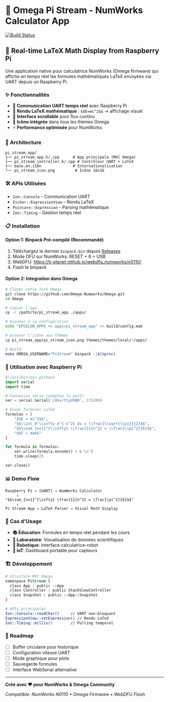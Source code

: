 # 🧮 Omega Pi Stream - NumWorks Calculator App

[![Build Status](https://img.shields.io/badge/build-pending-yellow)](https://github.com/cabrerairigoyen/omega-pi-stream)

## 🚀 **Real-time LaTeX Math Display from Raspberry Pi**

Une application native pour calculatrice NumWorks (Omega firmware) qui affiche en temps réel les formules mathématiques LaTeX envoyées via UART depuis un Raspberry Pi.

### ✨ **Fonctionnalités**

- 📡 **Communication UART temps réel** avec Raspberry Pi
- 📐 **Rendu LaTeX mathématique** : `$$E=mc^2$$` → affichage visuel
- 📜 **Interface scrollable** pour flux continu
- 🎨 **Icône intégrée** dans tous les thèmes Omega
- ⚡ **Performance optimisée** pour NumWorks

### 🔧 **Architecture**

```
pi_stream_app/
├── pi_stream_app.h/.cpp      # App principale (MVC Omega)
├── pi_stream_controller.h/.cpp # Contrôleur UART + LaTeX
├── base.en.i18n              # Internationalisation
└── pi_stream_icon.png         # Icône 16x16
```

### 🛠 **APIs Utilisées**

- `Ion::Console` - Communication UART
- `Escher::ExpressionView` - Rendu LaTeX
- `Poincare::Expression` - Parsing mathématique
- `Ion::Timing` - Gestion temps réel

### 📋 **Installation**

#### **Option 1: Binpack Pré-compilé (Recommandé)**
1. Téléchargez le dernier `binpack.bin` depuis [Releases](../../releases)
2. Mode DFU sur NumWorks: RESET + 6 + USB
3. WebDFU: https://ti-planet.github.io/webdfu_numworks/n0110/
4. Flash le binpack

#### **Option 2: Integration dans Omega**
```bash
# Cloner votre fork Omega
git clone https://github.com/Omega-Numworks/Omega.git
cd Omega

# Copier l'app
cp -r /path/to/pi_stream_app ./apps/

# Ajouter à la configuration
echo "EPSILON_APPS += apps/pi_stream_app" >> build/config.mak

# Ajouter l'icône aux thèmes
cp pi_stream_app/pi_stream_icon.png themes/themes/local/*/apps/

# Build
make OMEGA_USERNAME="PiStream" binpack -j$(nproc)
```

### 🔌 **Utilisation avec Raspberry Pi**

```python
#!/usr/bin/env python3
import serial
import time

# Connexion série (adaptez le port)
ser = serial.Serial('/dev/ttyUSB0', 115200)

# Envoi formules LaTeX
formulas = [
    "$$E = mc^2$$",
    "$$\\int_0^\\infty e^{-x^2} dx = \\frac{\\sqrt{\\pi}}{2}$$",
    "$$\\sum_{n=1}^{\\infty} \\frac{1}{n^2} = \\frac{\\pi^2}{6}$$",
    "$$F = ma$$"
]

for formula in formulas:
    ser.write(formula.encode() + b'\n')
    time.sleep(2)

ser.close()
```

### 📊 **Demo Flow**

```
Raspberry Pi → [UART] → NumWorks Calculator
     ↓
"$$\sum_{n=1}^{\infty} \frac{1}{n^2} = \frac{\pi^2}{6}$$"
     ↓
Pi Stream App → LaTeX Parser → Visual Math Display
```

### 🎯 **Cas d'Usage**

- **📚 Éducation**: Formules en temps réel pendant les cours
- **🔬 Laboratoire**: Visualisation de données scientifiques  
- **🤖 Robotique**: Interface calculatrice-robot
- **📡 IoT**: Dashboard portable pour capteurs

### 🏗 **Développement**

```bash
# Structure MVC Omega
namespace PiStream {
  class App : public ::App
  class Controller : public StackViewController  
  class Snapshot : public ::App::Snapshot
}

# APIs principales
Ion::Console::readChar()     // UART non-bloquant
ExpressionView::setExpression() // Rendu LaTeX
Ion::Timing::millis()        // Polling temporel
```

### 📝 **Roadmap**

- [ ] Buffer circulaire pour historique
- [ ] Configuration vitesse UART
- [ ] Mode graphique pour plots
- [ ] Sauvegarde formules
- [ ] Interface WebSerial alternative

---

**Créé avec ❤️ pour NumWorks & Omega Community**

*Compatible: NumWorks N0110 • Omega Firmware • WebDFU Flash*
